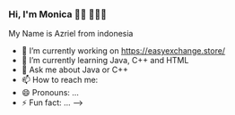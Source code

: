 ### Hi, I'm Monica 👋🏾 👩🏾‍💻

My Name is Azriel from indonesia

- 🔭 I’m currently working on https://easyexchange.store/
- 🌱 I’m currently learning Java, C++ and HTML
- 💬 Ask me about Java or C++
- 📫 How to reach me: 
- 😄 Pronouns: ...
- ⚡ Fun fact: ...
-->
